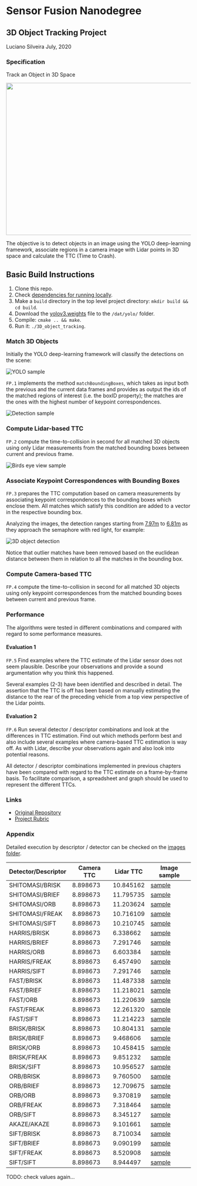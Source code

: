 # Sensor Fusion Nanodegree

## 3D Object Tracking Project
Luciano Silveira
July, 2020

### Specification

Track an Object in 3D Space

<img src="images/course_code_structure.png" width="779" height="414" />

The objective is to detect objects in an image using the YOLO deep-learning framework, associate regions in a camera image with Lidar points in 3D space and calculate the TTC (Time to Crash).

## Basic Build Instructions

1. Clone this repo.
2. Check [dependencies for running locally](https://github.com/udacity/SFND_3D_Object_Tracking#dependencies-for-running-locally).
3. Make a `build` directory in the top level project directory: `mkdir build && cd build`.
4. Download the [yolov3.weights](https://pjreddie.com/media/files/yolov3.weights) file to the `/dat/yolo/` folder.
5. Compile: `cmake .. && make`.
6. Run it: `./3D_object_tracking`.

### Match 3D Objects

Initially the YOLO deep-learning framework will classify the detections on the scene:

![YOLO sample](./images/./images/objectclassification01.png)

`FP.1` implements the method `matchBoundingBoxes`, which takes as input both the previous and the current data frames and provides as output the ids of the matched regions of interest (i.e. the boxID property); the matches are the ones with the highest number of keypoint correspondences.

![Detection sample](./images/detect01.png)

### Compute Lidar-based TTC

`FP.2` compute the time-to-collision in second for all matched 3D objects using only Lidar measurements from the matched bounding boxes between current and previous frame.

![Birds eye view sample](./images/birdseyeview01.png)

### Associate Keypoint Correspondences with Bounding Boxes

`FP.3` prepares the TTC computation based on camera measurements by associating keypoint correspondences to the bounding boxes which enclose them. All matches which satisfy this condition are added to a vector in the respective bounding box.

Analyzing the images, the detection ranges starting from [7.97m](./images/3d_object_detect01.png) to [6.81m](./images/3d_object_detect03.png) as they approach the semaphore with red light, for example:

![3D object detection](./images/3d_object_detect02.png)

Notice that outlier matches have been removed based on the euclidean distance between them in relation to all the matches in the bounding box.

### Compute Camera-based TTC

`FP.4` compute the time-to-collision in second for all matched 3D objects using only keypoint correspondences from the matched bounding boxes between current and previous frame.

### Performance

The algorithms were tested in different combinations and compared with regard to some performance measures.

#### Evaluation 1

`FP.5` Find examples where the TTC estimate of the Lidar sensor does not seem plausible. Describe your observations and provide a sound argumentation why you think this happened.

Several examples (2-3) have been identified and described in detail. The assertion that the TTC is off has been based on manually estimating the distance to the rear of the preceding vehicle from a top view perspective of the Lidar points.

#### Evaluation 2

`FP.6` Run several detector / descriptor combinations and look at the differences in TTC estimation. Find out which methods perform best and also include several examples where camera-based TTC estimation is way off. As with Lidar, describe your observations again and also look into potential reasons.

All detector / descriptor combinations implemented in previous chapters have been compared with regard to the TTC estimate on a frame-by-frame basis. To facilitate comparison, a spreadsheet and graph should be used to represent the different TTCs.

### Links

 * [Original Repository](https://github.com/udacity/SFND_3D_Object_Tracking)
 * [Project Rubric](https://review.udacity.com/#!/rubrics/2550/view)

### Appendix

Detailed execution by descriptor / detector can be checked on the [images folder](./data/).

|Detector/Descriptor|Camera TTC|Lidar TTC|Image sample|
|---|---|---|---|
|SHITOMASI/BRISK|8.898673|10.845162|[sample](./images/SHITOMASI_BRISK_0016.png)|
|SHITOMASI/BRIEF|8.898673|11.795735|[sample](./images/SHITOMASI_BRIEF_0016.png)|
|SHITOMASI/ORB|8.898673|11.203624|[sample](./images/SHITOMASI_ORB_0016.png)|
|SHITOMASI/FREAK|8.898673|10.716109|[sample](./images/SHITOMASI_FREAK_0016.png)|
|SHITOMASI/SIFT|8.898673|10.210745|[sample](./images/SHITOMASI_SIFT_0016.png)|
|HARRIS/BRISK|8.898673|6.338662|[sample](./images/HARRIS_BRISK_0016.png)|
|HARRIS/BRIEF|8.898673|7.291746|[sample](./images/HARRIS_BRIEF_0016.png)|
|HARRIS/ORB|8.898673|6.603384|[sample](./images/HARRIS_ORB_0016.png)|
|HARRIS/FREAK|8.898673|6.457490|[sample](./images/HARRIS_FREAK_0016.png)|
|HARRIS/SIFT|8.898673|7.291746|[sample](./images/HARRIS_SIFT_0016.png)|
|FAST/BRISK|8.898673|11.487338|[sample](./images/FAST_BRISK_0016.png)|
|FAST/BRIEF|8.898673|11.218021|[sample](./images/FAST_BRIEF_0016.png)|
|FAST/ORB|8.898673|11.220639|[sample](./images/FAST_ORB_0016.png)|
|FAST/FREAK|8.898673|12.261320|[sample](./images/FAST_FREAK_0016.png)|
|FAST/SIFT|8.898673|11.214223|[sample](./images/FAST_SIFT_0016.png)|
|BRISK/BRISK|8.898673|10.804131|[sample](./images/BRISK_BRISK_0016.png)|
|BRISK/BRIEF|8.898673|9.468606|[sample](./images/BRISK_BRIEF_0016.png)|
|BRISK/ORB|8.898673|10.458415|[sample](./images/BRISK_ORB_0016.png)|
|BRISK/FREAK|8.898673|9.851232|[sample](./images/BRISK_FREAK_0016.png)|
|BRISK/SIFT|8.898673|10.956527|[sample](./images/BRISK_SIFT_0016.png)|
|ORB/BRISK|8.898673|9.760500|[sample](./images/ORB_BRISK_0016.png)|
|ORB/BRIEF|8.898673|12.709675|[sample](./images/ORB_BRIEF_0016.png)|
|ORB/ORB|8.898673|9.370819|[sample](./images/ORB_ORB_0016.png)|
|ORB/FREAK|8.898673|7.318464|[sample](./images/ORB_FREAK_0016.png)|
|ORB/SIFT|8.898673|8.345127|[sample](./images/ORB_SIFT_0016.png)|
|AKAZE/AKAZE|8.898673|9.101661|[sample](./images/AKAZE_AKAZE_0016.png)|
|SIFT/BRISK|8.898673|8.710034|[sample](./images/SIFT_BRISK_0016.png)|
|SIFT/BRIEF|8.898673|9.090199|[sample](./images/SIFT_BRIEF_0016.png)|
|SIFT/FREAK|8.898673|8.520908|[sample](./images/SIFT_FREAK_0016.png)|
|SIFT/SIFT|8.898673|8.944497|[sample](./images/SIFT_SIFT_0016.png)|

TODO: check values again...
